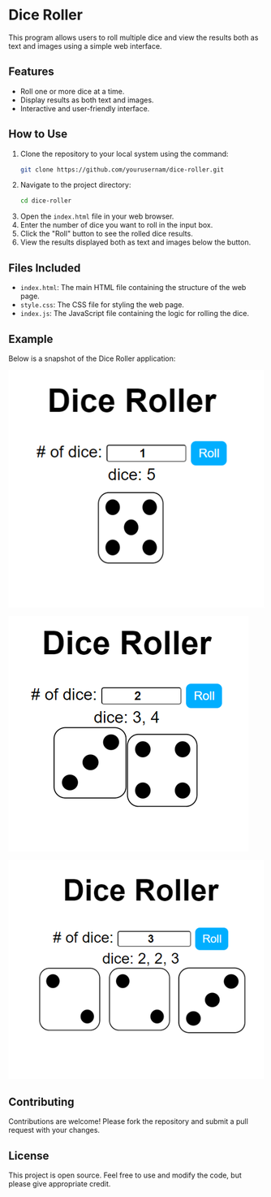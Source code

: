 # Dice Roller

This program allows users to roll multiple dice and view the results both as text and images using a simple web interface.

## Features

- Roll one or more dice at a time.
- Display results as both text and images.
- Interactive and user-friendly interface.

## How to Use

1. Clone the repository to your local system using the command:
    ```bash
    git clone https://github.com/yourusernam/dice-roller.git
    ```
2. Navigate to the project directory:
    ```bash
    cd dice-roller
    ```
3. Open the `index.html` file in your web browser.
4. Enter the number of dice you want to roll in the input box.
5. Click the "Roll" button to see the rolled dice results.
6. View the results displayed both as text and images below the button.

## Files Included

- `index.html`: The main HTML file containing the structure of the web page.
- `style.css`: The CSS file for styling the web page.
- `index.js`: The JavaScript file containing the logic for rolling the dice.

## Example

Below is a snapshot of the Dice Roller application:

![Dice Roller Program Screenshot](ss1.PNG)

![Dice Roller Program Screenshot](ss2.PNG)

![Dice Roller Program Screenshot](ss3.PNG)


## Contributing

Contributions are welcome! Please fork the repository and submit a pull request with your changes.

## License

This project is open source. Feel free to use and modify the code, but please give appropriate credit.


